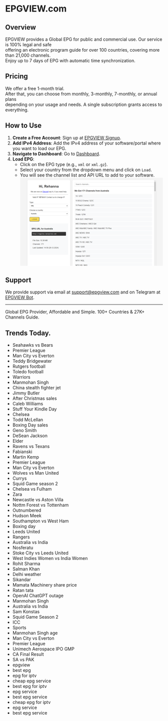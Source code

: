# EPGVIEW.com



## Overview
EPGVIEW provides a Global EPG for public and commercial use. Our service is 100% legal and safe\
offering an electronic program guide for over 100 countries, covering more than 21,000 channels.\
Enjoy up to 7 days of EPG with automatic time synchronization.

## Pricing
We offer a free 1-month trial. \
After that, you can choose from monthly, 3-monthly, 7-monthly, or annual plans \
depending on your usage and needs. A single subscription grants access to everything.

## How to Use
1. **Create a Free Account**: Sign up at [EPGVIEW Signup](https://epgview.com/signup.php).
2. **Add IPv4 Address**: Add the IPv4 address of your software/portal where you want to load our EPG.
3. **Navigate to Dashboard**: Go to [Dashboard](https://epgview.com/dashboard.php).
4. **Load EPG**:
   - Click on the EPG type (e.g., `xml` or `xml.gz`).
   - Select your country from the dropdown menu and click on `Load`.
   - You will see the channel list and API URL to add to your software.
![EPGVIEW](img/dashboard.png)
## Support
We provide support via email at [support@epgview.com](mailto:support@epgview.com) and on Telegram at [EPGVIEW Bot](https://t.me/epgview_bot).

---

Global EPG Provider, Affordable and Simple. 100+ Countries & 27K+ Channels Guide.

## Trends Today.

- Seahawks vs Bears
- Premier League
- Man City vs Everton
- Teddy Bridgewater
- Rutgers football
- Toledo football
- Warriors
- Manmohan Singh
- China stealth fighter jet
- Jimmy Butler
- After Christmas sales
- Caleb Williams
- Stuff Your Kindle Day
- Chelsea
- Todd McLellan
- Boxing Day sales
- Geno Smith
- DeSean Jackson
- Elder
- Ravens vs Texans
- Fabianski
- Martin Kemp
- Premier League
- Man City vs Everton
- Wolves vs Man United
- Currys
- Squid Game season 2
- Chelsea vs Fulham
- Zara
- Newcastle vs Aston Villa
- Nottm Forest vs Tottenham
- Outnumbered
- Hudson Meek
- Southampton vs West Ham
- Boxing day
- Leeds United
- Rangers
- Australia vs India
- Nosferatu
- Stoke City vs Leeds United
- West Indies Women vs India Women
- Rohit Sharma
- Salman Khan
- Delhi weather
- Sikandar
- Mamata Machinery share price
- Ratan tata
- OpenAI ChatGPT outage
- Manmohan Singh
- Australia vs India
- Sam Konstas
- Squid Game Season 2
- ICC
- Sports
- Manmohan Singh age
- Man City vs Everton
- Premier League
- Unimech Aerospace IPO GMP
- CA Final Result
- SA vs PAK
- epgview
- best epg
- epg for iptv
- cheap epg service
- best epg for iptv
- epg service
- best epg service
- cheap epg for iptv
- epg service
- best epg service
